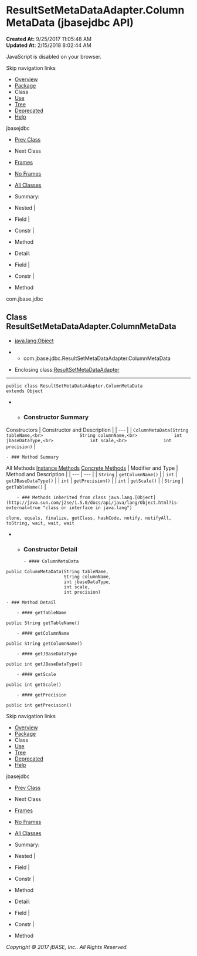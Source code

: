 # ResultSetMetaDataAdapter.ColumnMetaData (jbasejdbc   API)

**Created At:** 9/25/2017 11:05:48 AM  
**Updated At:** 2/15/2018 8:02:44 AM  


JavaScript is disabled on your browser.

Skip navigation links

- [Overview](../../../overview-summary.html)
- [Package](/39228-jdbc/com_jbase_jdbc_package-summary)
- Class
- [Use](/39229-class-use/com_jbase_jdbc_class-use_ResultSetMetaDataAdapter.ColumnMetaData)
- [Tree](/39228-jdbc/com_jbase_jdbc_package-tree)
- [Deprecated](../../../deprecated-list.html)
- [Help](../../../help-doc.html)


jbasejdbc <br>

- [Prev Class](/39228-jdbc/com_jbase_jdbc_ResultSetMetaDataAdapter "class in com.jbase.jdbc")
- Next Class


- [Frames](../../../index.html?com/jbase/jdbc//39228-jdbc/com_jbase_jdbc_ResultSetMetaDataAdapter.ColumnMetaData)
- [No Frames](/39228-jdbc/com_jbase_jdbc_ResultSetMetaDataAdapter.ColumnMetaData)


- [All Classes](../../../allclasses-noframe.html)




- Summary:
- Nested |
- Field |
- Constr |
- Method


- Detail:
- Field |
- Constr |
- Method

com.jbase.jdbc

## Class ResultSetMetaDataAdapter.ColumnMetaData

- [java.lang.Object](http://java.sun.com/j2se/1.5.0/docs/api/java/lang/Object.html?is-external=true "class or interface in java.lang")
- - com.jbase.jdbc.ResultSetMetaDataAdapter.ColumnMetaData


- Enclosing class:[ResultSetMetaDataAdapter](/39228-jdbc/com_jbase_jdbc_ResultSetMetaDataAdapter "class in com.jbase.jdbc")
* * *


```
public class ResultSetMetaDataAdapter.ColumnMetaData
extends Object
```

- - ### Constructor Summary


Constructors | Constructor and Description |
| --- |
| `ColumnMetaData(String tableName,<br>              String columnName,<br>              int jbaseDataType,<br>              int scale,<br>              int precision)`  |


    - ### Method Summary


All Methods [Instance Methods](javascript:show%282%29;) [Concrete Methods](javascript:show%288%29;) | Modifier and Type | Method and Description |
| --- | --- |
| `String` | `getColumnName()`  |
| `int` | `getJBaseDataType()`  |
| `int` | `getPrecision()`  |
| `int` | `getScale()`  |
| `String` | `getTableName()`  |


        - ### Methods inherited from class java.lang.[Object](http://java.sun.com/j2se/1.5.0/docs/api/java/lang/Object.html?is-external=true "class or interface in java.lang")
`clone, equals, finalize, getClass, hashCode, notify, notifyAll, toString, wait, wait, wait`

- - ### Constructor Detail

        - #### ColumnMetaData

```
public ColumnMetaData(String tableName,
                      String columnName,
                      int jbaseDataType,
                      int scale,
                      int precision)
```


    - ### Method Detail

        - #### getTableName

```
public String getTableName()
```


        - #### getColumnName

```
public String getColumnName()
```


        - #### getJBaseDataType

```
public int getJBaseDataType()
```


        - #### getScale

```
public int getScale()
```


        - #### getPrecision

```
public int getPrecision()
```

Skip navigation links

- [Overview](../../../overview-summary.html)
- [Package](/39228-jdbc/com_jbase_jdbc_package-summary)
- Class
- [Use](/39229-class-use/com_jbase_jdbc_class-use_ResultSetMetaDataAdapter.ColumnMetaData)
- [Tree](/39228-jdbc/com_jbase_jdbc_package-tree)
- [Deprecated](../../../deprecated-list.html)
- [Help](../../../help-doc.html)


jbasejdbc <br>

- [Prev Class](/39228-jdbc/com_jbase_jdbc_ResultSetMetaDataAdapter "class in com.jbase.jdbc")
- Next Class


- [Frames](../../../index.html?com/jbase/jdbc//39228-jdbc/com_jbase_jdbc_ResultSetMetaDataAdapter.ColumnMetaData)
- [No Frames](/39228-jdbc/com_jbase_jdbc_ResultSetMetaDataAdapter.ColumnMetaData)


- [All Classes](../../../allclasses-noframe.html)




- Summary:
- Nested |
- Field |
- Constr |
- Method


- Detail:
- Field |
- Constr |
- Method

*Copyright © 2017 jBASE, Inc.. All Rights Reserved.*
